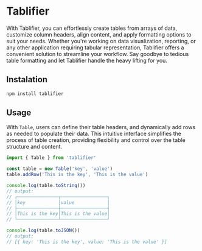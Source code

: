 # Tablifier

With Tablifier, you can effortlessly create tables from arrays of data, customize column headers, align content, and apply formatting options to suit your needs. Whether you're working on data visualization, reporting, or any other application requiring tabular representation, Tablifier offers a convenient solution to streamline your workflow. Say goodbye to tedious table formatting and let Tablifier handle the heavy lifting for you.

## Instalation

```bash
npm install tablifier
```

## Usage

With `Table`, users can define their table headers, and dynamically add rows as needed to populate their data. This intuitive interface simplifies the process of table creation, providing flexibility and control over the table structure and content.

```javascript
import { Table } from 'tablifier'

const table = new Table('key', 'value')
table.addRow('This is the key', 'This is the value')

console.log(table.toString())
// output:
// ┌───────────────┬─────────────────┐
// │key            │value            │
// ├───────────────┼─────────────────┤
// │This is the key│This is the value│
// └───────────────┴─────────────────┘

console.log(table.toJSON())
// output:
// [{ key: 'This is the key', value: 'This is the value' }]
```
